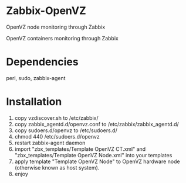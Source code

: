 Zabbix-OpenVZ
=============

OpenVZ node monitoring through Zabbix

OpenVZ containers monitoring through Zabbix

Dependencies
============
perl, sudo, zabbix-agent

Installation
============
1. copy vzdiscover.sh to /etc/zabbix/
2. copy zabbix_agentd.d/openvz.conf to /etc/zabbix/zabbix_agentd.d/
3. copy sudoers.d/openvz to /etc/sudoers.d/
4. chmod 440 /etc/sudoers.d/openvz
5. restart zabbix-agent daemon
6. import "zbx_templates/Template OpenVZ CT.xml" and "zbx_templates/Template OpenVZ Node.xml" into your templates
7. apply template "Template OpenVZ Node" to OpenVZ hardware node (otherwise known as host system).
8. enjoy

